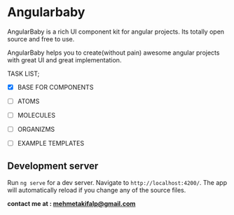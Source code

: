 # Angularbaby

AngularBaby is a rich UI component kit for angular projects. Its totally open source and free to use.

AngularBaby helps you to create(without pain) awesome angular projects with great UI and great implementation.

TASK LIST;
- [x] BASE FOR COMPONENTS
- [ ] ATOMS
- [ ] MOLECULES
- [ ] ORGANIZMS
- [ ] EXAMPLE TEMPLATES


## Development server

Run `ng serve` for a dev server. Navigate to `http://localhost:4200/`. The app will automatically reload if you change any of the source files.


**contact me at : mehmetakifalp@gmail.com**

